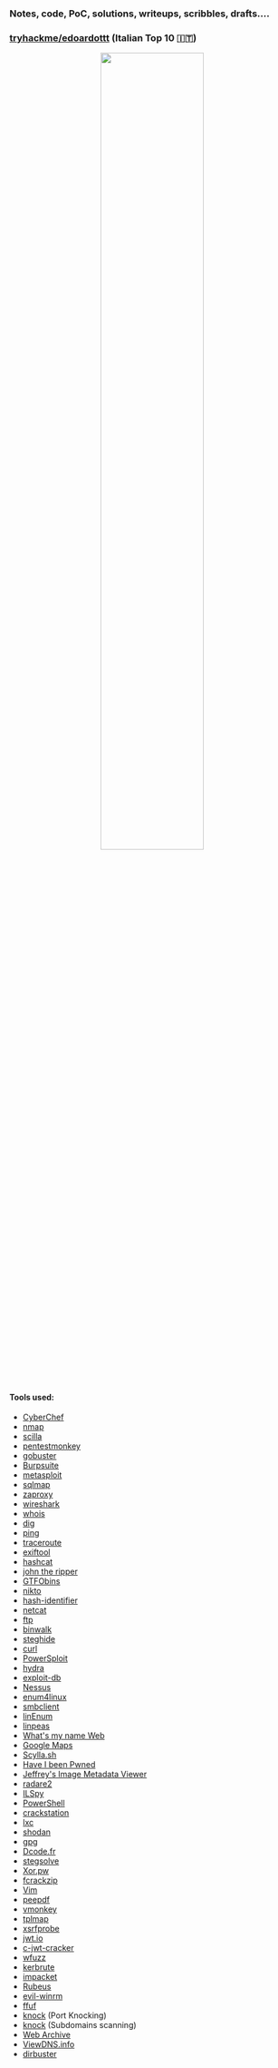 ### Notes, code, PoC, solutions, writeups, scribbles, drafts....

### [tryhackme/edoardottt](https://tryhackme.com/p/edoardottt) (Italian Top 10 🇮🇹)

<p align="center">
<img src="https://github.com/edoardottt/tryhackme-ctf/blob/main/IMAGES/THMlogo.png" width="60%">
</p>

#### Tools used:

  - [CyberChef](https://gchq.github.io/CyberChef/)
  - [nmap](https://nmap.org/)
  - [scilla](https://github.com/edoardottt/scilla)
  - [pentestmonkey](https://github.com/pentestmonkey)
  - [gobuster](https://github.com/OJ/gobuster)
  - [Burpsuite](https://portswigger.net/burp)
  - [metasploit](https://www.metasploit.com/)
  - [sqlmap](http://sqlmap.org/)
  - [zaproxy](https://www.zaproxy.org/)
  - [wireshark](https://www.wireshark.org/)
  - [whois](https://en.wikipedia.org/wiki/WHOIS)
  - [dig](https://en.wikipedia.org/wiki/Dig_(command))
  - [ping](https://en.wikipedia.org/wiki/Ping_(networking_utility))
  - [traceroute](https://en.wikipedia.org/wiki/Traceroute)
  - [exiftool](https://exiftool.org/)
  - [hashcat](https://hashcat.net/hashcat/)
  - [john the ripper](https://www.openwall.com/john/)
  - [GTFObins](https://gtfobins.github.io/)
  - [nikto](https://github.com/sullo/nikto)
  - [hash-identifier](https://tools.kali.org/password-attacks/hash-identifier)
  - [netcat](https://en.wikipedia.org/wiki/Netcat)
  - [ftp](https://en.wikipedia.org/wiki/File_Transfer_Protocol)
  - [binwalk](https://github.com/ReFirmLabs/binwalk)
  - [steghide](http://steghide.sourceforge.net/)
  - [curl](https://curl.se/)
  - [PowerSploit](https://github.com/PowerShellMafia/PowerSploit)
  - [hydra](https://github.com/vanhauser-thc/thc-hydra)
  - [exploit-db](https://www.exploit-db.com/)
  - [Nessus](https://www.tenable.com/products/nessus)
  - [enum4linux](https://github.com/CiscoCXSecurity/enum4linux)
  - [smbclient](https://www.samba.org/samba/docs/current/man-html/smbclient.1.html)
  - [linEnum](https://github.com/rebootuser/LinEnum)
  - [linpeas](https://github.com/carlospolop/privilege-escalation-awesome-scripts-suite/tree/master/linPEAS)
  - [What's my name Web](https://whatsmyname.app/)
  - [Google Maps](https://www.google.com/maps)
  - [Scylla.sh](https://scylla.sh/api)
  - [Have I been Pwned](https://haveibeenpwned.com/)
  - [Jeffrey's Image Metadata Viewer](http://exif.regex.info)
  - [radare2](https://github.com/radareorg/radare2)
  - [ILSpy](https://github.com/icsharpcode/ILSpy)
  - [PowerShell](https://en.wikipedia.org/wiki/PowerShell)
  - [crackstation](https://crackstation.net/)
  - [lxc](https://en.wikipedia.org/wiki/LXC)
  - [shodan](https://www.shodan.io/)
  - [gpg](https://gnupg.org/)
  - [Dcode.fr](http://dcode.fr)
  - [stegsolve](https://en.kali.tools/all/?tool=1762)
  - [Xor.pw](http://xor.pw/#)
  - [fcrackzip](https://github.com/hyc/fcrackzip)
  - [Vim](https://www.vim.org/)
  - [peepdf](https://github.com/jesparza/peepdf)
  - [vmonkey](https://github.com/decalage2/ViperMonkey/blob/master/vipermonkey/vmonkey.py)
  - [tplmap](https://github.com/epinna/tplmap)
  - [xsrfprobe](https://github.com/0xInfection/XSRFProbe)
  - [jwt.io](https://jwt.io/)
  - [c-jwt-cracker](https://github.com/brendan-rius/c-jwt-cracker)
  - [wfuzz](https://github.com/xmendez/wfuzz)
  - [kerbrute](https://github.com/ropnop/kerbrute)
  - [impacket](https://github.com/SecureAuthCorp/impacket)
  - [Rubeus](https://github.com/GhostPack/Rubeus)
  - [evil-winrm](https://github.com/Hackplayers/evil-winrm)
  - [ffuf](https://github.com/ffuf/ffuf)
  - [knock](https://github.com/grongor/knock) (Port Knocking)
  - [knock](https://github.com/guelfoweb/knock) (Subdomains scanning)
  - [Web Archive](https://web.archive.org/)
  - [ViewDNS.info](https://viewdns.info/)
  - [dirbuster](https://tools.kali.org/web-applications/dirbuster)
